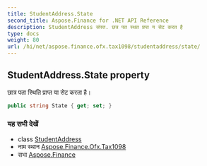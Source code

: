 ```yaml
---
title: StudentAddress.State
second_title: Aspose.Finance for .NET API Reference
description: StudentAddress संपत्त. छत्र पत स्थत प्रप्त य सेट करत है
type: docs
weight: 80
url: /hi/net/aspose.finance.ofx.tax1098/studentaddress/state/
---
```

## StudentAddress.State property

छात्र पता स्थिति प्राप्त या सेट करता है।

```csharp
public string State { get; set; }
```

### यह सभी देखें

* class [StudentAddress](../)
* नाम स्थान [Aspose.Finance.Ofx.Tax1098](../../studentaddress/)
* सभा [Aspose.Finance](../../../)


